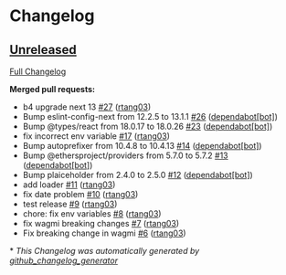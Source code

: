 # Changelog

## [Unreleased](https://github.com/rtang03/pomp/tree/HEAD)

[Full Changelog](https://github.com/rtang03/pomp/compare/701eb98e5d615d1a4c4bb74af2931a9a8411a708...HEAD)

**Merged pull requests:**

- b4 upgrade next 13 [\#27](https://github.com/rtang03/pomp/pull/27) ([rtang03](https://github.com/rtang03))
- Bump eslint-config-next from 12.2.5 to 13.1.1 [\#26](https://github.com/rtang03/pomp/pull/26) ([dependabot[bot]](https://github.com/apps/dependabot))
- Bump @types/react from 18.0.17 to 18.0.26 [\#23](https://github.com/rtang03/pomp/pull/23) ([dependabot[bot]](https://github.com/apps/dependabot))
- fix incorrect env variable [\#17](https://github.com/rtang03/pomp/pull/17) ([rtang03](https://github.com/rtang03))
- Bump autoprefixer from 10.4.8 to 10.4.13 [\#14](https://github.com/rtang03/pomp/pull/14) ([dependabot[bot]](https://github.com/apps/dependabot))
- Bump @ethersproject/providers from 5.7.0 to 5.7.2 [\#13](https://github.com/rtang03/pomp/pull/13) ([dependabot[bot]](https://github.com/apps/dependabot))
- Bump plaiceholder from 2.4.0 to 2.5.0 [\#12](https://github.com/rtang03/pomp/pull/12) ([dependabot[bot]](https://github.com/apps/dependabot))
- add loader [\#11](https://github.com/rtang03/pomp/pull/11) ([rtang03](https://github.com/rtang03))
- fix date problem [\#10](https://github.com/rtang03/pomp/pull/10) ([rtang03](https://github.com/rtang03))
- test release [\#9](https://github.com/rtang03/pomp/pull/9) ([rtang03](https://github.com/rtang03))
- chore: fix env variables [\#8](https://github.com/rtang03/pomp/pull/8) ([rtang03](https://github.com/rtang03))
- fix wagmi breaking changes [\#7](https://github.com/rtang03/pomp/pull/7) ([rtang03](https://github.com/rtang03))
- Fix breaking change in wagmi [\#6](https://github.com/rtang03/pomp/pull/6) ([rtang03](https://github.com/rtang03))



\* *This Changelog was automatically generated by [github_changelog_generator](https://github.com/github-changelog-generator/github-changelog-generator)*
